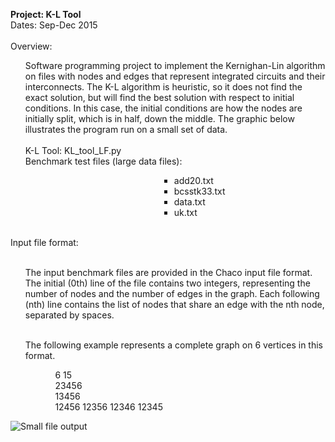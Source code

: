 <b>Project: K-L Tool</b><br>
Dates: Sep-Dec 2015<br><br>
Overview:<br>
<ul>
Software programming project to implement the Kernighan-Lin algorithm on files with nodes and edges that represent integrated circuits and their interconnects. The K-L algorithm is heuristic, so it does not find the exact solution, but will find the best solution with respect to initial conditions. In this case, the initial conditions are how the nodes are initially split, which is in half, down the middle. The graphic below illustrates the program run on a small set of data.<br><br>
K-L Tool: KL_tool_LF.py<br>
Benchmark test files (large data files):<br>
<ul><ul><ul><ul><ul><ul><ul><ul><ul><ul>
<li>add20.txt<br>
<li>bcsstk33.txt<br>
<li>data.txt<br>
<li>uk.txt<br><br> 
</ul></ul></ul></ul></ul></ul></ul></ul></ul></ul></ul>
Input file format:</b><br><br>
<ul>
The input benchmark files are provided in the Chaco input file format. The initial (0th) line of the file contains two integers, representing the number of nodes and the number of edges in the graph. Each following (nth) line contains the list of nodes that share an edge with the nth node, separated by spaces.<br><br>


The following example represents a complete graph on 6 vertices in this format.<br> 
<ul><ul>
6 15<br>
23456<br>
13456<br>
12456 12356 12346 12345<br>
</ul></ul></ul>

<img src="http://i68.tinypic.com/2lm6gw2.jpg" border="0" alt="Small file output"></a>
